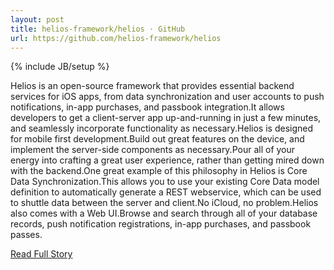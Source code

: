 ```yaml
---
layout: post
title: helios-framework/helios · GitHub
url: https://github.com/helios-framework/helios
---
```

{% include JB/setup %}<p>Helios is an open-source framework that provides essential backend services for iOS apps, from data synchronization and user accounts to push notifications, in-app purchases, and passbook integration.It allows developers to get a client-server app up-and-running in just a few minutes, and seamlessly incorporate functionality as necessary.Helios is designed for mobile first development.Build out great features on the device, and implement the server-side components as necessary.Pour all of your energy into crafting a great user experience, rather than getting mired down with the backend.One great example of this philosophy in Helios is Core Data Synchronization.This allows you to use your existing Core Data model definition to automatically generate a REST webservice, which can be used to shuttle data between the server and client.No iCloud, no problem.Helios also comes with a Web UI.Browse and search through all of your database records, push notification registrations, in-app purchases, and passbook passes.</p>
<p><a href="https://github.com/helios-framework/helios">Read Full Story</a></p>
